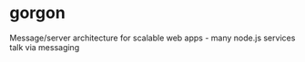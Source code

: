 gorgon
======

Message/server architecture for scalable web apps - many node.js services talk via messaging